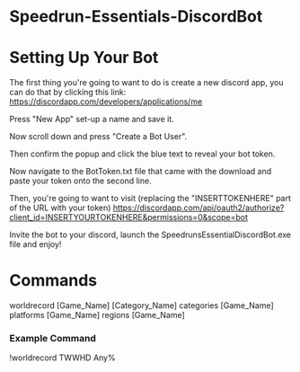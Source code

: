 # Speedrun-Essentials-DiscordBot

# Setting Up Your Bot
The first thing you're going to want to do is create a new discord app, you can do that by clicking this link:
https://discordapp.com/developers/applications/me

Press "New App" set-up a name and save it.

Now scroll down and press "Create a Bot User".

Then confirm the popup and click the blue text to reveal your bot token.

Now navigate to the BotToken.txt file that came with the download and paste your token onto the second line.

Then, you're going to want to visit (replacing the "INSERTTOKENHERE" part of the URL with your token) https://discordapp.com/api/oauth2/authorize?client_id=INSERTYOURTOKENHERE&permissions=0&scope=bot

Invite the bot to your discord, launch the SpeedrunsEssentialDiscordBot.exe file and enjoy!

# Commands

worldrecord [Game_Name] [Category_Name]
categories [Game_Name]
platforms [Game_Name]
regions [Game_Name]

### Example Command
!worldrecord TWWHD Any%
